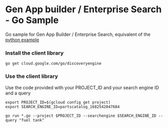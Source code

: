 # Gen App builder / Enterprise Search - Go Sample

Go sample for Gen App Builder / Enterprise Search, equivalent of the [python
example](https://cloud.google.com/generative-ai-app-builder/docs/libraries#client-libraries-usage-python)


### Install the client library

```
go get cloud.google.com/go/discoveryengine
```

### Use the client library

Use the code provided with your PROJECT_ID and your search engine ID and a query

```
export PROJECT_ID=$(gcloud config get project)
export SEARCH_ENGINE_ID=partscatalog_1682542047684

go run *.go --project $PROJECT_ID --searchengine $SEARCH_ENGINE_ID --query "fuel tank"
```